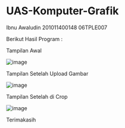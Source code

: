# UAS-Komputer-Grafik

Ibnu Awaludin
201011400148
06TPLE007

Berikut Hasil Program :

Tampilan Awal

![image](https://github.com/AwaludinIbnu/UAS-Komputer-Grafik/assets/91833823/82460839-2423-489c-acf7-d82579149d2c)

Tampilan Setelah Upload Gambar

![image](https://github.com/AwaludinIbnu/UAS-Komputer-Grafik/assets/91833823/ff4c1ff2-d09b-4082-9995-5a067141566b)

Tampilan Setelah di Crop 

![image](https://github.com/AwaludinIbnu/UAS-Komputer-Grafik/assets/91833823/75e38d3c-c76b-45b3-856c-ec6132199610)

Terimakasih
